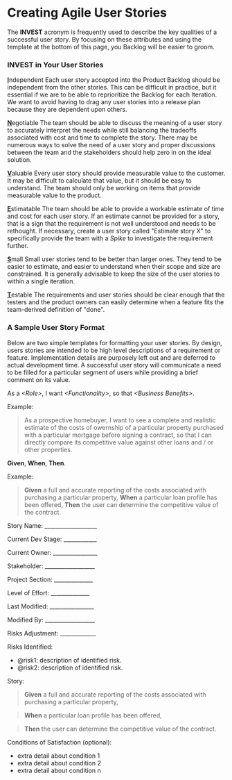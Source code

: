 # Creating Agile User Stories
The **INVEST** acronym is frequently used to describe the key qualities of a successful user story.  By focusing on these attributes and using the template at the bottom of this page, you Backlog will be easier to groom.

### INVEST in Your User Stories
<b><u>I</u></b>ndependent
Each user story accepted into the Product Backlog should be independent from the other stories.  This can be difficult in practice, but it essential if we are to be able to reprioritize the Backlog for each Iteration.  We want to avoid having to drag any user stories into a release plan because they are dependent upon others.

<b><u>N</u></b>egotiable
The team should be able to discuss the meaning of a user story to accurately interpret the needs while still balancing the tradeoffs associated with cost and time to complete the story.  There may be numerous ways to solve the need of a user story and proper discussions between the team and the stakeholders should help zero in on the ideal solution.

<b><u>V</u></b>aluable
Every user story should provide measurable value to the customer.  It may be difficult to calculate that value, but it should be easy to understand.  The team should only be working on items that provide measurable value to the product.  

<b><u>E</u></b>stimatable
The team should be able to provide a workable estimate of time and cost for each user story.  If an estimate cannot be provided for a story, that is a sign that the requirement is not well understood and needs to be rethought.  If necessary, create a user story called "Estimate story X" to specifically provide the team with a _Spike_ to investigate the requirement further.

<b><u>S</u></b>mall
Small user stories tend to be better than larger ones.  They tend to be easier to estimate, and easier to understand when their scope and size are constrained.  It is generally advisable to keep the size of the user stories to within a single iteration.

<b><u>T</u></b>estable
The requirements and user stories should be clear enough that the testers and the product owners can easily determine when a feature fits the team-derived definition of "done".  

### A Sample User Story Format
Below are two simple templates for formatting your user stories.  By design, users stories are intended to be high level descriptions of a requirement or feature.  Implementation details are purposely left out and are deferred to actual development time.  A successful user story will communicate a need to be filled for a particular segment of users while providing a brief comment on its value.


As a *&lt;Role&gt;*, I want *&lt;Functionality&gt;*, so that *&lt;Business Benefits&gt;*.

Example:
> As a prospective homebuyer, I want to see a complete and realistic estimate of the costs of owernship of a particular property purchased with a particular mortgage before signing a contract, so that I can directly compare its competitive value against other loans and / or other properties.

**Given**, **When**, **Then**.

Example:
> **Given** a full and accurate reporting of the costs associated with purchasing a particular property,
> **When** a particular loan profile has been offered,
> **Then** the user can determine the competitive value of the contract.


Story Name: ___________________ 

Current Dev Stage: ____________ 

Current Owner: ________________ 

Stakeholder: __________________ 

Project Section: ______________ 

Level of Effort: ______________ 

Last Modified: ________________ 

Modified By: __________________ 

Risks Adjustment: _____________ 

Risks Identified: 
  * @risk1: description of identified risk.
  * @risk2: description of identified risk.


Story:
> **Given** a full and accurate reporting of the costs associated with purchasing a particular property,

> **When** a particular loan profile has been offered,

> **Then** the user can determine the competitive value of the contract.

Conditions of Satisfaction (optional):
  * extra detail about condition 1
  * extra detail about condition 2
  * extra detail about condition n
